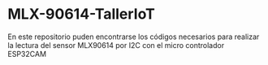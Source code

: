 # MLX-90614-TallerIoT
En este repositorio puden encontrarse los códigos necesarios para realizar la lectura del sensor MLX90614 por I2C con el micro controlador ESP32CAM
